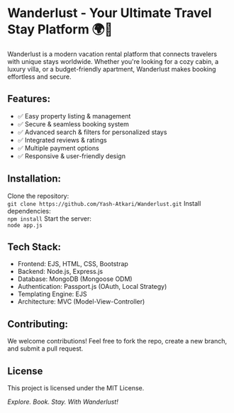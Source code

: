 # Wanderlust - Your Ultimate Travel Stay Platform 🌍🏡

Wanderlust is a modern vacation rental platform that connects travelers with unique stays worldwide. Whether you're looking for a cozy cabin, a luxury villa, or a budget-friendly apartment, Wanderlust makes booking effortless and secure.

## Features:
- ✅ Easy property listing & management
- ✅ Secure & seamless booking system
- ✅ Advanced search & filters for personalized stays
- ✅ Integrated reviews & ratings
- ✅ Multiple payment options
- ✅ Responsive & user-friendly design

## Installation:
Clone the repository:  
``` git clone https://github.com/Yash-Atkari/Wanderlust.git ```
Install dependencies:  
``` npm install ```
Start the server:  
``` node app.js ```

## Tech Stack:
- Frontend: EJS, HTML, CSS, Bootstrap
- Backend: Node.js, Express.js
- Database: MongoDB (Mongoose ODM)
- Authentication: Passport.js (OAuth, Local Strategy)
- Templating Engine: EJS
-  Architecture: MVC (Model-View-Controller)

## Contributing:
We welcome contributions! Feel free to fork the repo, create a new branch, and submit a pull request.

## License
This project is licensed under the MIT License.

_Explore. Book. Stay. With Wanderlust!_
